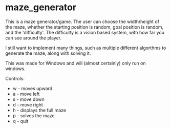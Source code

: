 # maze_generator
This is a maze generator/game. The user can choose the width/height of the maze, whether the starting position is random, goal position is random, and the 'difficulty'. The difficulty is a vision based system, with how far you can see around the player.

I still want to implement many things, such as multiple different algorthms to generate the maze, along with solving it.

This was made for Windows and will (almost certainly) only run on windows. 

Controls:
- w - moves upward
- a - move left
- s - move down
- d - move right
- h - displays the full maze
- p - solves the maze
- q - quit
